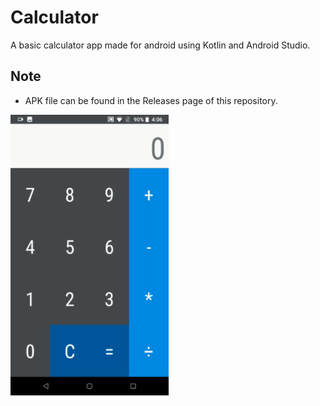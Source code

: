 # Calculator
A basic calculator app made for android using Kotlin and Android Studio.

## Note
- APK file can be found in the Releases page of this repository.

![CalculatorGif](./Pictures/Gif1.gif)